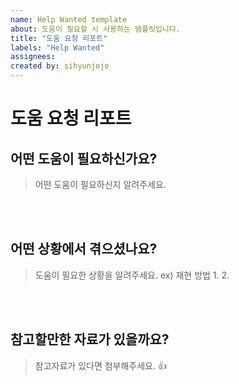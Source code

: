 ```yaml
---
name: Help Wanted template
about: 도움이 필요할 시 사용하는 템플릿입니다.
title: "도움 요청 리포트"
labels: "Help Wanted"
assignees:
created by: sihyunjojo
---
```


# 도움 요청 리포트

## 어떤 도움이 필요하신가요?

> 어떤 도움이 필요하신지 알려주세요.
<!-- 아래 작성 -->

<br><br>

## 어떤 상황에서 겪으셨나요?

> 도움이 필요한 상황을 알려주세요. 
> ex) 재현 방법
> 1.
> 2.
<!-- 아래 작성 -->

<br><br>

## 참고할만한 자료가 있을까요?

> 참고자료가 있다면 첨부해주세요. 👍
<!-- 아래 작성 -->

<br><br>
